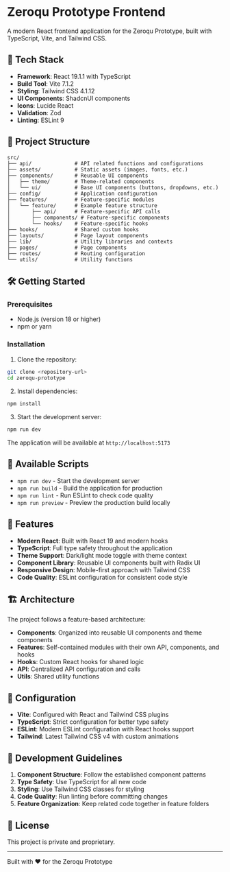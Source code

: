 # Zeroqu Prototype Frontend

A modern React frontend application for the Zeroqu Prototype, built with TypeScript, Vite, and Tailwind CSS.

## 🚀 Tech Stack

- **Framework**: React 19.1.1 with TypeScript
- **Build Tool**: Vite 7.1.2
- **Styling**: Tailwind CSS 4.1.12
- **UI Components**: ShadcnUI components
- **Icons**: Lucide React
- **Validation**: Zod
- **Linting**: ESLint 9

## 📁 Project Structure

```
src/
├── api/              # API related functions and configurations
├── assets/           # Static assets (images, fonts, etc.)
├── components/       # Reusable UI components
│   ├── theme/        # Theme-related components
│   └── ui/           # Base UI components (buttons, dropdowns, etc.)
├── config/           # Application configuration
├── features/         # Feature-specific modules
│   └── feature/      # Example feature structure
│       ├── api/      # Feature-specific API calls
│       ├── components/ # Feature-specific components
│       └── hooks/    # Feature-specific hooks
├── hooks/            # Shared custom hooks
├── layouts/          # Page layout components
├── lib/              # Utility libraries and contexts
├── pages/            # Page components
├── routes/           # Routing configuration
└── utils/            # Utility functions
```

## 🛠️ Getting Started

### Prerequisites

- Node.js (version 18 or higher)
- npm or yarn

### Installation

1. Clone the repository:
```bash
git clone <repository-url>
cd zeroqu-prototype
```

2. Install dependencies:
```bash
npm install
```

3. Start the development server:
```bash
npm run dev
```

The application will be available at `http://localhost:5173`

## 📝 Available Scripts

- `npm run dev` - Start the development server
- `npm run build` - Build the application for production
- `npm run lint` - Run ESLint to check code quality
- `npm run preview` - Preview the production build locally

## 🎨 Features

- **Modern React**: Built with React 19 and modern hooks
- **TypeScript**: Full type safety throughout the application
- **Theme Support**: Dark/light mode toggle with theme context
- **Component Library**: Reusable UI components built with Radix UI
- **Responsive Design**: Mobile-first approach with Tailwind CSS
- **Code Quality**: ESLint configuration for consistent code style

## 🏗️ Architecture

The project follows a feature-based architecture:

- **Components**: Organized into reusable UI components and theme components
- **Features**: Self-contained modules with their own API, components, and hooks
- **Hooks**: Custom React hooks for shared logic
- **API**: Centralized API configuration and calls
- **Utils**: Shared utility functions

## 🔧 Configuration

- **Vite**: Configured with React and Tailwind CSS plugins
- **TypeScript**: Strict configuration for better type safety
- **ESLint**: Modern ESLint configuration with React hooks support
- **Tailwind**: Latest Tailwind CSS v4 with custom animations

## 🎯 Development Guidelines

1. **Component Structure**: Follow the established component patterns
2. **Type Safety**: Use TypeScript for all new code
3. **Styling**: Use Tailwind CSS classes for styling
4. **Code Quality**: Run linting before committing changes
5. **Feature Organization**: Keep related code together in feature folders


## 📄 License

This project is private and proprietary.

---

Built with ❤️ for the Zeroqu Prototype